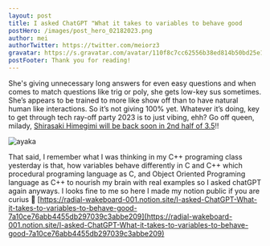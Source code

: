 ```yaml
---
layout: post
title: I asked ChatGPT "What it takes to variables to behave good
postHero: /images/post_hero_02182023.png
author: mei
authorTwitter: https://twitter.com/meiorz3
gravatar: https://s.gravatar.com/avatar/110f8c7cc62556b38ed814b50bd25e14?size=200
postFooter: Thank you for reading!
---
```

She's giving unnecessary long answers for even easy questions and when comes to match questions like trig or poly, she gets low-key sus sometimes. She’s appears to be trained to more like show off than to have natural human like interactions. So it’s not giving 100% yet. Whatever it’s doing, key to get through tech ray-off party 2023 is to just vibing, ehh? Go off queen, milady, [Shirasaki Himegimi will be back soon in 2nd half of 3.5](https://act.hoyoverse.com/ys/event/e20230218preview-z6n9lj/index.html)!!

![ayaka](../../../images/ayaka_sticker_3.png)

That said, I remember what I was thinking in my C++ programing class yesterday is that, how variables behave differently in C and C++ which procedural programing language as C, and Object Oriented Programing language as C++ to nourish my brain with real examples so I asked chatGPT again anyways. I looks fine to me so here I made my notion public if you are curius 🫡 [https://radial-wakeboard-001.notion.site/I-asked-ChatGPT-What-it-takes-to-variables-to-behave-good-7a10ce76abb4455db297039c3abbe209](https://radial-wakeboard-001.notion.site/I-asked-ChatGPT-What-it-takes-to-variables-to-behave-good-7a10ce76abb4455db297039c3abbe209)